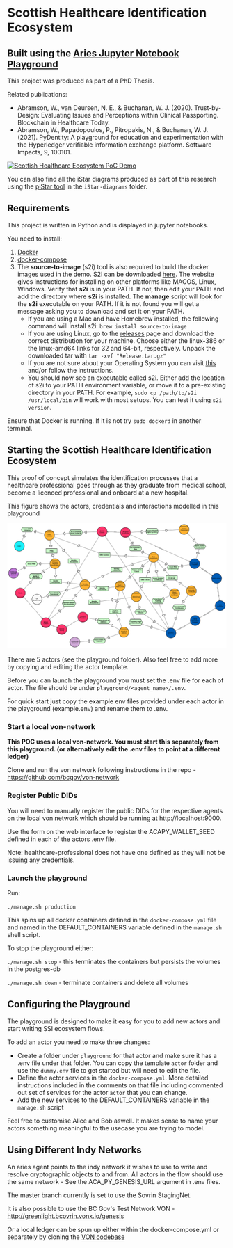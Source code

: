 # Scottish Healthcare Identification Ecosystem

## Built using the [Aries Jupyter Notebook Playground](https://github.com/wip-abramson/aries-jupyter-playground)

This project was produced as part of a PhD Thesis. 

Related publications:

* Abramson, W., van Deursen, N. E., & Buchanan, W. J. (2020). Trust-by-Design: Evaluating Issues and Perceptions within Clinical Passporting. Blockchain in Healthcare Today.
* Abramson, W., Papadopoulos, P., Pitropakis, N., & Buchanan, W. J. (2021). PyDentity: A playground for education and experimentation with the Hyperledger verifiable information exchange platform. Software Impacts, 9, 100101.

[![Scottish Healthcare Ecosystem PoC Demo](https://i9.ytimg.com/vi/ZMIWxIq1MoQ/mq1.jpg?sqp=CNTgqJAG&rs=AOn4CLDxK9MrLeVgla-V9rluTGVpYdq3mA)](https://www.youtube.com/watch?v=ZMIWxIq1MoQ&feature=youtu.be)

You can also find all the iStar diagrams produced as part of this research using the [piStar tool](https://www.cin.ufpe.br/~jhcp/pistar/) in the `iStar-diagrams` folder.

## Requirements

This project is written in Python and is displayed in jupyter notebooks.

You need to install:
1. [Docker](https://docs.docker.com/get-docker/)
2. [docker-compose](https://docs.docker.com/compose/install/)
3. The **source-to-image** (s2i) tool is also required to build the docker images used in the demo. S2I can be downloaded [here](https://github.com/openshift/source-to-image). The website gives instructions for installing on other platforms like MACOS, Linux, Windows.
Verify that **s2i** is in your PATH.  If not, then edit your PATH and add the directory where **s2i** is installed.  The **manage** script will look for the **s2i** executable on your PATH.  If it is not found you will get a message asking you to download and set it on your PATH.
    - If you are using a Mac and have Homebrew installed, the following command will install s2i: `brew install source-to-image`
    - If you are using Linux, go to the [releases](https://github.com/openshift/source-to-image/releases/latest) page and download the correct distribution for your machine. Choose either the linux-386 or the linux-amd64 links for 32 and 64-bit, respectively. Unpack the downloaded tar with `tar -xvf "Release.tar.gz"`
    - If you are not sure about your Operating System you can visit [this](https://whatsmyos.com/) and/or follow the instructions.
    - You should now see an executable called s2i. Either add the location of s2i to your PATH environment variable, or move it to a pre-existing directory in your PATH. For example, `sudo cp /path/to/s2i /usr/local/bin` will work with most setups. You can test it using `s2i version`.

Ensure that Docker is running. If it is not try `sudo dockerd` in another terminal.

## Starting the Scottish Healthcare Identification Ecosystem 

This proof of concept simulates the identification processes that a healthcare professional goes through as they graduate from medical school, become a licenced professional and onboard at a new hospital.

This figure shows the actors, credentials and interactions modelled in this playground

![Scottish Healthcare Identification Ecosystem](./shs-cred-deps.png)

There are 5 actors (see the playground folder). Also feel free to add more by copying and editing the actor template.

Before you can launch the playground you must set the .env file for each of actor. The file should be under `playground/<agent_name>/.env`. 

For quick start just copy the example env files provided under each actor in the playground (example.env) and rename them to .env.

### Start a local von-network

**This POC uses a local von-network. You must start this separately from this playground. (or alternatively edit the .env files to point at a different ledger)**

Clone and run the von network following instructions in the repo - https://github.com/bcgov/von-network

### Register Public DIDs

You will need to manually register the public DIDs for the respective agents on the local von network which should be running at http://localhost:9000.

Use the form on the web interface to register the ACAPY_WALLET_SEED defined in each of the actors .env file.

Note: healthcare-professional does not have one defined as they will not be issuing any credentials.

### Launch the playground

Run:

`./manage.sh production`

This spins up all docker containers defined in the `docker-compose.yml` file and named in the DEFAULT_CONTAINERS variable defined in the `manage.sh` shell script.

To stop the playground either:

`./manage.sh stop` - this terminates the containers but persists the volumes in the postgres-db

`./manage.sh down` - terminate containers and delete all volumes


## Configuring the Playground

The playground is designed to make it easy for you to add new actors and start writing SSI ecosystem flows. 

To add an actor you need to make three changes:

* Create a folder under `playground` for that actor and make sure it has a .env file under that folder. You can copy the template `actor` folder and use the `dummy.env` file to get started but will need to edit the file.
* Define the actor services in the `docker-compose.yml`. More detailed instructions included in the comments on that file including commented out set of services for the actor `actor` that you can change.
* Add the new services to the DEFAULT_CONTAINERS variable in the `manage.sh` script

Feel free to customise Alice and Bob aswell. It makes sense to name your actors something meaningful to the usecase you are trying to model.


## Using Different Indy Networks

An aries agent points to the indy network it wishes to use to write and resolve cryptographic objects to and from. All actors in the flow should use the same network - See the ACA_PY_GENESIS_URL argument in .env files.

The master branch currently is set to use the Sovrin StagingNet.

It is also possible to use the BC Gov's Test Network VON - http://greenlight.bcovrin.vonx.io/genesis

Or a local ledger can be spun up either within the docker-compose.yml or separately by cloning the [VON codebase](https://github.com/bcgov/von-network)
